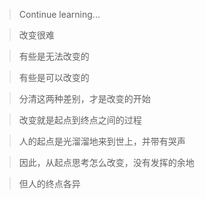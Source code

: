 > Continue learning...

> 改变很难

> 有些是无法改变的

> 有些是可以改变的

> 分清这两种差别，才是改变的开始

> 改变就是起点到终点之间的过程

> 人的起点是光溜溜地来到世上，并带有哭声

> 因此，从起点思考怎么改变，没有发挥的余地

> 但人的终点各异